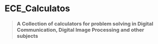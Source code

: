 # ECE_Calculatos
> ### A Collection of calculators for problem solving in Digital Communication, Digital Image Processing and other subjects


